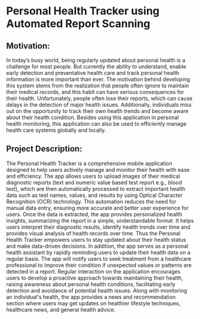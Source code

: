 # Personal Health Tracker using Automated Report Scanning

## Motivation: 
In today’s busy world, being regularly updated about personal health is a challenge for most people. But currently the ability to understand, enable early detection and preventative health care and track personal health information is more important than ever. The motivation behind developing this system stems from the realization that people often ignore to maintain their medical records, and this habit can have serious consequences for their health. Unfortunately, people often lose their reports, which can cause delays in the detection of major health issues. Additionally, individuals miss out on the opportunity to track their own health trends and become aware about their health condition. Besides using this application in personal 
health monitoring, this application can also be used to efficiently manage health care systems globally and locally.

## Project Description:
The Personal Health Tracker is a comprehensive mobile application designed to help users actively manage and monitor their health with ease and efficiency. The app allows users to upload images of their medical diagnostic reports (text and numeric value based test report e.g., blood test), which are then automatically processed to extract important health data such as test names, values, and results by using Optical Character Recognition (OCR) technology. This automation reduces the need for manual data entry, ensuring more accurate and better user experience for users.
Once the data is extracted, the app provides personalized health insights, summarizing the report in a simple, understandable format. It helps users interpret their diagnostic results, identify health trends over time and provides visual analysis of health records over time. Thus the Personal Health Tracker empowers users to stay updated about their health status and make data-driven decisions.
In addition, the app serves as a personal health assistant by rapidly reminding users to update their health data on a regular basis. The app will notify users to seek treatment from a healthcare professional to improve their condition if unexpected values or patterns are detected in a report. Regular interaction on the application encourages users to develop a proactive approach towards maintaining their health, raising awareness about personal health conditions, facilitating early detection and avoidance of potential health issues.
Along with monitoring an individual's health, the app provides a news and recommendation section where users may get updates on healthier lifestyle techniques, healthcare news, and general health advice.